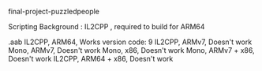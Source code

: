 final-project-puzzledpeople

Scripting Background : IL2CPP , required to build for ARM64

.aab
IL2CPP, ARM64, Works version code: 9
IL2CPP, ARMv7, Doesn't work
Mono, ARMv7, Doesn't work
Mono, x86, Doesn't work
Mono, ARMv7 + x86, Doesn't work
IL2CPP, ARM64 + x86, Doesn't work


